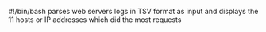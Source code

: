 #!/bin/bash
 parses web servers logs in TSV format as input and displays the 11 hosts or IP addresses which did the most requests

